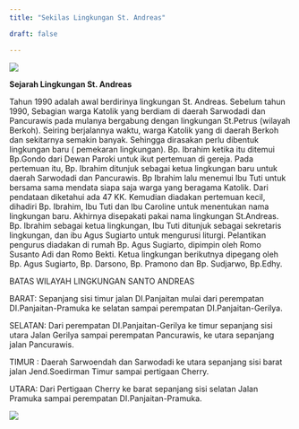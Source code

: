 ```yaml
---
title: "Sekilas Lingkungan St. Andreas"

draft: false

---
```

![](/img/logo.avif)

**Sejarah Lingkungan St. Andreas**


Tahun 1990 adalah awal berdirinya lingkungan St. Andreas. Sebelum tahun 1990, Sebagian warga Katolik yang berdiam di daerah Sarwodadi dan Pancurawis pada mulanya bergabung dengan lingkungan St.Petrus (wilayah Berkoh). Seiring berjalannya waktu, warga Katolik yang di daerah Berkoh dan sekitarnya semakin banyak. Sehingga dirasakan perlu dibentuk lingkungan baru ( pemekaran lingkungan). Bp. Ibrahim ketika itu ditemui Bp.Gondo dari Dewan Paroki untuk ikut pertemuan di gereja. Pada pertemuan itu, Bp. Ibrahim ditunjuk sebagai ketua lingkungan baru untuk daerah Sarwodadi dan Pancurawis. Bp Ibrahim lalu menemui Ibu Tuti untuk bersama sama mendata siapa saja warga yang beragama Katolik. Dari pendataan diketahui ada 47 KK. Kemudian diadakan pertemuan kecil, dihadiri Bp. Ibrahim, Ibu Tuti dan Ibu Caroline untuk menentukan nama lingkungan baru. Akhirnya disepakati pakai nama lingkungan St.Andreas. Bp. Ibrahim sebagai ketua lingkungan,  Ibu Tuti ditunjuk sebagai sekretaris lingkungan, dan ibu Agus Sugiarto untuk mengurusi liturgi. Pelantikan pengurus diadakan di rumah Bp. Agus Sugiarto, dipimpin oleh Romo Susanto Adi dan Romo Bekti.  Ketua lingkungan berikutnya dipegang oleh Bp. Agus Sugiarto, Bp. Darsono, Bp. Pramono dan Bp. Sudjarwo, Bp.Edhy.

BATAS WILAYAH LINGKUNGAN SANTO ANDREAS

BARAT: Sepanjang sisi timur jalan DI.Panjaitan mulai dari perempatan DI.Panjaitan-Pramuka ke selatan sampai perempatan DI.Panjaitan-Gerilya.

SELATAN: Dari perempatan DI.Panjaitan-Gerilya ke timur sepanjang sisi utara Jalan Gerilya sampai perempatan Pancurawis, ke utara sepanjang jalan Pancurawis.

TIMUR : Daerah Sarwoendah dan Sarwodadi ke utara sepanjang sisi barat jalan Jend.Soedirman Timur sampai pertigaan Cherry.

UTARA: Dari Pertigaan Cherry ke barat sepanjang sisi selatan Jalan Pramuka sampai perempatan DI.Panjaitan-Pramuka.

 ![](/img/map.jpeg) 